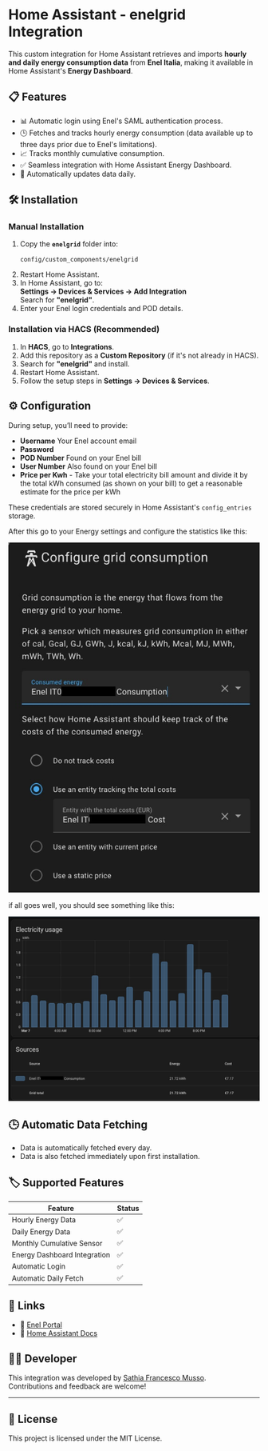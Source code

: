# Home Assistant - enelgrid Integration

This custom integration for Home Assistant retrieves and imports **hourly and daily energy consumption data** from **Enel Italia**, making it available in Home Assistant's **Energy Dashboard**.

## 📋 Features

- 📊 Automatic login using Enel's SAML authentication process.
- 🕒 Fetches and tracks hourly energy consumption (data available up to three days prior due to Enel's limitations).
- 📈 Tracks monthly cumulative consumption.
- ✅ Seamless integration with Home Assistant Energy Dashboard.
- 🔁 Automatically updates data daily.

## 🛠️ Installation

### Manual Installation

1. Copy the **`enelgrid`** folder into:
    ```
    config/custom_components/enelgrid
    ```
2. Restart Home Assistant.
3. In Home Assistant, go to:  
   **Settings → Devices & Services → Add Integration**  
   Search for **"enelgrid"**.
4. Enter your Enel login credentials and POD details.

### Installation via HACS (Recommended)

1. In **HACS**, go to **Integrations**.
2. Add this repository as a **Custom Repository** (if it's not already in HACS).
3. Search for **"enelgrid"** and install.
4. Restart Home Assistant.
5. Follow the setup steps in **Settings → Devices & Services**.

## ⚙️ Configuration

During setup, you’ll need to provide:

- **Username** Your Enel account email
- **Password**
- **POD Number** Found on your Enel bill
- **User Number** Also found on your Enel bill
- **Price per Kwh** - Take your total electricity bill amount and divide it by the total kWh consumed (as shown on your bill) to get a reasonable estimate for the price per kWh


These credentials are stored securely in Home Assistant's `config_entries` storage.

After this go to your Energy settings and configure the statistics like this:

![Description of Image](assets/energy_config.jpg)

if all goes well, you should see something like this:

![Description of Image](assets/example.jpg)


## 🕒 Automatic Data Fetching

- Data is automatically fetched every day.
- Data is also fetched immediately upon first installation.

## 🏷️ Supported Features

| Feature                            | Status |
|------------------------------------|--------|
| Hourly Energy Data                 | ✅ |
| Daily Energy Data                  | ✅ |
| Monthly Cumulative Sensor          | ✅ |
| Energy Dashboard Integration       | ✅ |
| Automatic Login                    | ✅ |
| Automatic Daily Fetch              | ✅ |

## 🔗 Links

- 📖 [Enel Portal](https://www.enel.it/)
- 📘 [Home Assistant Docs](https://www.home-assistant.io/integrations/)

## 🧑‍💻 Developer

This integration was developed by [Sathia Francesco Musso](https://github.com/sathia-musso/enelgrid/).  
Contributions and feedback are welcome!

---

## 📜 License

This project is licensed under the MIT License.